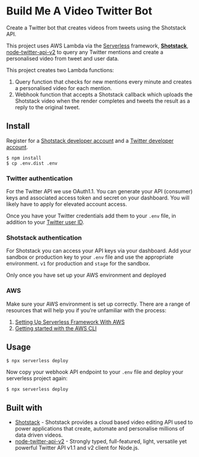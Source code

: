 <!--
title: 'Build Me A Video Twitter Bot'
description: 'This template demonstrates how to develop and deploy a simple Node Express API running on AWS Lambda using the traditional Serverless Framework.'
layout: Doc
platform: AWS
language: nodeJS
priority: 1
authorLink: 'https://github.com/derkzomer'
authorName: 'Derk Zomer'
-->

# Build Me A Video Twitter Bot

Create a Twitter bot that creates videos from tweets using the Shotstack API.

This project uses AWS Lambda via the [Serverless](https://serverless.com/) framework, **[Shotstack](https://github.com/shotstack)**, [node-twitter-api-v2](https://github.com/plhery/node-twitter-api-v2) to query any Twitter mentions and create a personalised video from tweet and user data.

This project creates two Lambda functions:

1. Query function that checks for new mentions every minute and creates a personalised video for each mention.
2. Webhook function that accepts a Shotstack callback which uploads the Shotstack video when the render completes and tweets the result as a reply to the original tweet.

## Install

Register for a [Shotstack developer account](https://dashboard.shotstack.io/register) and a [Twitter developer account](https://developer.twitter.com/en).

```
$ npm install
$ cp .env.dist .env
```

### Twitter authentication
For the Twitter API we use OAuth1.1. You can generate your API (consumer) keys and associated access token and secret on your dashboard. You will likely have to apply for elevated account access.

Once you have your Twitter credentials add them to your `.env` file, in addition to your [Twitter user ID](https://tweeterid.com/).

### Shotstack authentication
For Shotstack you can access your API keys via your dashboard. Add your sandbox or production key to your `.env` file and use the appropriate environment. `v1` for production and `stage` for the sandbox.

Only once you have set up your AWS environment and deployed 

### AWS
Make sure your AWS environment is set up correctly. There are a range of resources that will help you if you're unfamiliar with the process:
1. [Setting Up Serverless Framework With AWS](https://www.serverless.com/framework/docs/getting-started)
2. [Getting started with the AWS CLI](https://docs.aws.amazon.com/cli/latest/userguide/cli-chap-getting-started.html)

## Usage

```
$ npx serverless deploy
```

Now copy your webhook API endpoint to your `.env` file and deploy your serverless project again:

```
$ npx serverless deploy
```

## Built with

- [Shotstack](https://github.com/shotstack/) - Shotstack provides a cloud based video editing API used to power applications that create, automate and personalise millions of data driven videos.
- [node-twitter-api-v2](https://github.com/plhery/node-twitter-api-v2) - Strongly typed, full-featured, light, versatile yet powerful Twitter API v1.1 and v2 client for Node.js.
